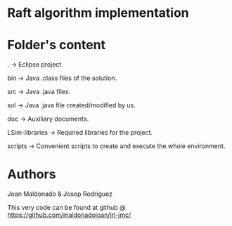 Raft algorithm implementation
=======

Folder's content
=====

.   -> Eclipse project

bin -> Java .class files of the solution.

src -> Java .java files.

sol -> Java .java file created/modified by us.

doc -> Auxiliary documents.

LSim-libraries -> Required libraries for the project.

scripts -> Convenient scripts to create and execute the whole environment.

Authors
=====
Joan Maldonado & Josep Rodríguez


This very code can be found at github @ https://github.com/maldonadojoan/jrl-jmc/
